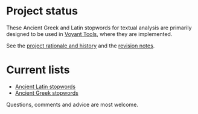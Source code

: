 # Project status

These Ancient Greek and Latin stopwords for textual analysis are primarily designed to be used in [Voyant Tools](http://voyant-tools.org/), where they are implemented.

See the [project rationale and history](rationale.md) and the [revision notes](revision_notes.md).

# Current lists

* [Ancient Latin stopwords](stopwords_latin.txt)
* [Ancient Greek stopwords](stopwords_greek.txt)

Questions, comments and advice are most welcome.

